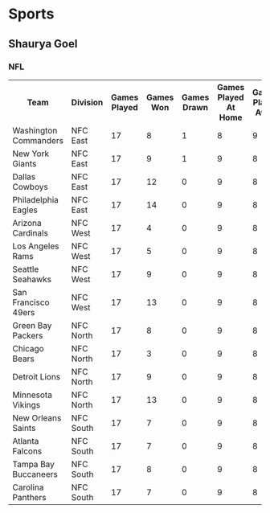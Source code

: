 # Sports


## Shaurya Goel

### NFL

<table>
	<tr>
		<th>Team</th>
		<th>Division</th>
		<th>Games Played</th>
		<th>Games Won</th>
		<th>Games Drawn</th>
		<th>Games Played At Home</th>
		<th>Games Played Away</th>
		<th>Games Won At Home</th>
		<th>Games Won Away</th>
		<th>Games Lost At Home</th>
		<th>Games Lost Away</th>
		<th>Points For</th>
		<th>Points Against</th>
		<th>Playoffs</th>
	</tr>
	<tr>
		<td>Washington Commanders</td>
		<td>NFC East</td>
		<td>17</td>
		<td>8</td>
		<td>1</td>
		<td>8</td>
		<td>9</td>
		<td>4</td>
		<td>4</td>
		<td>5</td>
		<td>3</td>
		<td>321</td>
		<td>343</td>
		<td>No</td>
	</tr>
	<tr>
		<td>New York Giants</td>
		<td>NFC East</td>
		<td>17</td>
		<td>9</td>
		<td>1</td>
		<td>9</td>
		<td>8</td>
		<td>5</td>
		<td>4</td>
		<td>3</td>
		<td>4</td>
		<td>365</td>
		<td>371</td>
		<td>Yes</td>
	</tr>
	<tr>
		<td>Dallas Cowboys</td>
		<td>NFC East</td>
		<td>17</td>
		<td>12</td>
		<td>0</td>
		<td>9</td>
		<td>8</td>
		<td>8</td>
		<td>4</td>
		<td>1</td>
		<td>4</td>
		<td>467</td>
		<td>342</td>
		<td>Yes</td>
	</tr>
	<tr>
		<td>Philadelphia Eagles</td>
		<td>NFC East</td>
		<td>17</td>
		<td>14</td>
		<td>0</td>
		<td>9</td>
		<td>8</td>
		<td>7</td>
		<td>7</td>
		<td>2</td>
		<td>1</td>
		<td>477</td>
		<td>344</td>
		<td>Yes</td>
	</tr>
	<tr>
		<td>Arizona Cardinals</td>
		<td>NFC West</td>
		<td>17</td>
		<td>4</td>
		<td>0</td>
		<td>9</td>
		<td>8</td>
		<td>1</td>
		<td>3</td>
		<td>8</td>
		<td>5</td>
		<td>340</td>
		<td>449</td>
		<td>No</td>
	</tr>
	<tr>
		<td>Los Angeles Rams</td>
		<td>NFC West</td>
		<td>17</td>
		<td>5</td>
		<td>0</td>
		<td>9</td>
		<td>8</td>
		<td>4</td>
		<td>1</td>
		<td>5</td>
		<td>7</td>
		<td>307</td>
		<td>384</td>
		<td>No</td>
	</tr>
	<tr>
		<td>Seattle Seahawks</td>
		<td>NFC West</td>
		<td>17</td>
		<td>9</td>
		<td>0</td>
		<td>9</td>
		<td>8</td>
		<td>5</td>
		<td>4</td>
		<td>4</td>
		<td>4</td>
		<td>407</td>
		<td>401</td>
		<td>Yes</td>
	</tr>
	<tr>
		<td>San Francisco 49ers</td>
		<td>NFC West</td>
		<td>17</td>
		<td>13</td>
		<td>0</td>
		<td>9</td>
		<td>8</td>
		<td>8</td>
		<td>5</td>
		<td>1</td>
		<td>3</td>
		<td>450</td>
		<td>277</td>
		<td>Yes</td>
	</tr>
	<tr>
		<td>Green Bay Packers</td>
		<td>NFC North</td>
		<td>17</td>
		<td>8</td>
		<td>0</td>
		<td>9</td>
		<td>8</td>
		<td>5</td>
		<td>3</td>
		<td>4</td>
		<td>5</td>
		<td>370</td>
		<td>371</td>
		<td>No</td>
	</tr>
	<tr>
		<td>Chicago Bears</td>
		<td>NFC North</td>
		<td>17</td>
		<td>3</td>
		<td>0</td>
		<td>9</td>
		<td>8</td>
		<td>2</td>
		<td>1</td>
		<td>7</td>
		<td>7</td>
		<td>326</td>
		<td>463</td>
		<td>No</td>
	</tr>
	<tr>
		<td>Detroit Lions</td>
		<td>NFC North</td>
		<td>17</td>
		<td>9</td>
		<td>0</td>
		<td>9</td>
		<td>8</td>
		<td>5</td>
		<td>4</td>
		<td>4</td>
		<td>4</td>
		<td>453</td>
		<td>427</td>
		<td>No</td>
	</tr>
	<tr>
		<td>Minnesota Vikings</td>
		<td>NFC North</td>
		<td>17</td>
		<td>13</td>
		<td>0</td>
		<td>9</td>
		<td>8</td>
		<td>8</td>
		<td>5</td>
		<td>1</td>
		<td>3</td>
		<td>424</td>
		<td>427</td>
		<td>Yes</td>
	</tr>
	<tr>
		<td>New Orleans Saints</td>
		<td>NFC South</td>
		<td>17</td>
		<td>7</td>
		<td>0</td>
		<td>9</td>
		<td>8</td>
		<td>4</td>
		<td>3</td>
		<td>5</td>
		<td>5</td>
		<td>330</td>
		<td>345</td>
		<td>No</td>
	</tr>
	<tr>
		<td>Atlanta Falcons</td>
		<td>NFC South</td>
		<td>17</td>
		<td>7</td>
		<td>0</td>
		<td>9</td>
		<td>8</td>
		<td>6</td>
		<td>1</td>
		<td>3</td>
		<td>7</td>
		<td>365</td>
		<td>386</td>
		<td>No</td>
	</tr>
	<tr>
		<td>Tampa Bay Buccaneers</td>
		<td>NFC South</td>
		<td>17</td>
		<td>8</td>
		<td>0</td>
		<td>9</td>
		<td>8</td>
		<td>5</td>
		<td>3</td>
		<td>4</td>
		<td>5</td>
		<td>313</td>
		<td>358</td>
		<td>Yes</td>
	</tr>
	<tr>
		<td>Carolina Panthers</td>
		<td>NFC South</td>
		<td>17</td>
		<td>7</td>
		<td>0</td>
		<td>9</td>
		<td>8</td>
		<td>5</td>
		<td>2</td>
		<td>4</td>
		<td>6</td>
		<td>347</td>
		<td>374</td>
		<td>No</td>
	</tr>
</table>